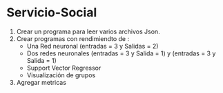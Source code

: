 # Servicio-Social

1. Crear un programa para leer varios archivos Json.
2. Crear programas con rendimiendto de :
    - Una Red neuronal (entradas = 3 y Salidas = 2)
    - Dos redes neuronales (entradas = 3 y Salida = 1) y (entradas = 3 y Salida = 1)
    - Support Vector Regressor
    - Visualización de grupos
3. Agregar metricas
